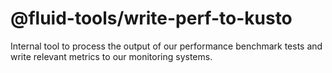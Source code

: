 # @fluid-tools/write-perf-to-kusto

Internal tool to process the output of our performance benchmark tests and write relevant metrics to our monitoring
systems.
